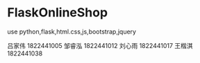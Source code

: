 
# FlaskOnlineShop
use python,flask,html.css,js,bootstrap,jquery

吕家伟 1822441005
邹睿泓 1822441012
刘心雨 1822441017
王楷淇 1822441038
